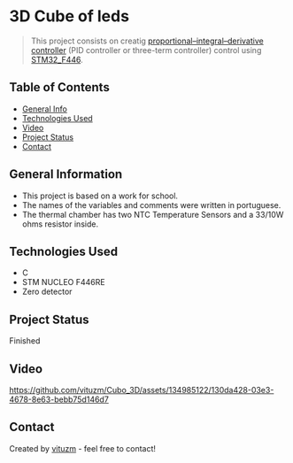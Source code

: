 # 3D Cube of leds 
> This project consists on creatig [proportional–integral–derivative controller](https://en.wikipedia.org/wiki/Proportional–integral–derivative_controller) (PID controller or three-term controller) control using [STM32_F446](https://www.st.com/en/microcontrollers-microprocessors/stm32f446.html).

## Table of Contents
* [General Info](#general-information)
* [Technologies Used](#technologies-used)
* [Video](#video)
* [Project Status](#project-status)
* [Contact](#contact)
<!-- [Acknowledgements](#acknowledgements) -->

## General Information
- This project is based on a work for school.
- The names of the variables and comments were written in portuguese.
- The thermal chamber has two NTC Temperature Sensors and a 33/10W ohms resistor inside.

## Technologies Used
- C 
- STM NUCLEO F446RE
- Zero detector 

## Project Status
Finished

## Video
https://github.com/vituzm/Cubo_3D/assets/134985122/130da428-03e3-4678-8e63-bebb75d146d7


## Contact
Created by [vituzm](https://github.com/vituzm) - feel free to contact!

